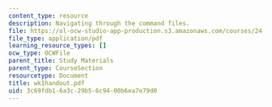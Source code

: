 ```yaml
---
content_type: resource
description: Navigating through the command files.
file: https://ol-ocw-studio-app-production.s3.amazonaws.com/courses/24-964-topics-in-phonology-fall-2004/3c69fdb16a3c29b56c9400b6ea7e79d0_wk1handout.pdf
file_type: application/pdf
learning_resource_types: []
ocw_type: OCWFile
parent_title: Study Materials
parent_type: CourseSection
resourcetype: Document
title: wk1handout.pdf
uid: 3c69fdb1-6a3c-29b5-6c94-00b6ea7e79d0
---
```

